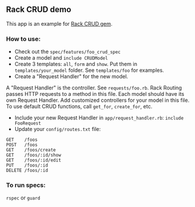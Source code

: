 ## Rack CRUD demo

This app is an example for [Rack CRUD gem](https://github.com/iAmPlus/rack-crud).

### How to use:

* Check out the `spec/features/foo_crud_spec`
* Create a model and `include CRUDModel`
* Create 3 templates: `all`, `form` and `show`. Put them in `templates/your_model` folder. See `templates/foo` for examples.
* Create a "Request Handler" for the new model. 

A "Request Handler" is the controller. See `requests/foo.rb`. Rack Routing passes HTTP requests to a method in this file. Each model should have its own Request Handler. Add customized controllers for your model in this file. To use default CRUD functions, call `get_for`, `create_for`, etc. 

* Include your new Request Handler in `app/request_handler.rb`: `include FooRequest`
* Update your `config/routes.txt` file:


```
GET    /foos  
POST   /foos  
GET    /foos/create  
GET    /foos/:id/show  
GET    /foos/:id/edit  
PUT    /foos/:id  
DELETE /foos/:id  
```


### To run specs:
`rspec` or `guard`